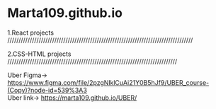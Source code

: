 # Marta109.github.io

1.React projects ///////////////////////////////////////////////////////////////////////////////////

2.CSS-HTML projects ////////////////////////////////////////////////////////////////////////////

Uber Figma-> https://www.figma.com/file/2pzgNlklCuAi21Y0B5hJf9/UBER_course-(Copy)?node-id=539%3A3                    
Uber link->  https://marta109.github.io/UBER/

